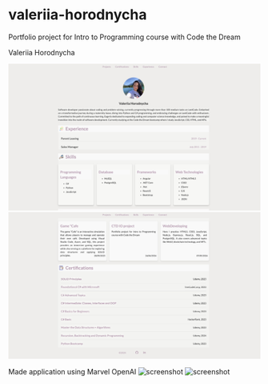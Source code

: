 # valeriia-horodnycha
Portfolio project for Intro to Programming course with Code the Dream

Valeriia Horodnycha

![screenshot](./pictures/main1.png)
![screenshot](./pictures/main2.png)


Made application using Marvel OpenAI 
![screenshot](./pages/openAPI/public/images/Marvel.png)
![screenshot](./pages/openAPI/public/images/Marvel_res.png)

